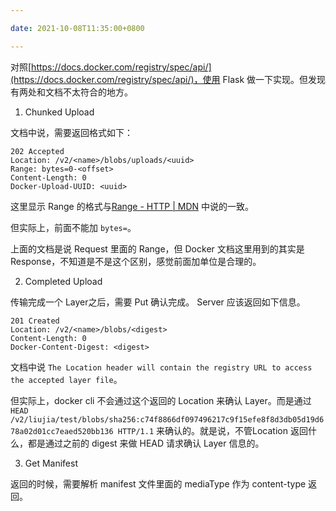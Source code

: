 ```yaml
---

date: 2021-10-08T11:35:00+0800

---
```


对照[https://docs.docker.com/registry/spec/api/](https://docs.docker.com/registry/spec/api/)，使用 Flask 做一下实现。但发现有两处和文档不太符合的地方。

1. Chunked Upload

文档中说，需要返回格式如下：

```
202 Accepted
Location: /v2/<name>/blobs/uploads/<uuid>
Range: bytes=0-<offset>
Content-Length: 0
Docker-Upload-UUID: <uuid>
```

这里显示 Range 的格式与[Range - HTTP | MDN](https://developer.mozilla.org/en-US/docs/Web/HTTP/Headers/Range) 中说的一致。

但实际上，前面不能加 `bytes=`。

上面的文档是说 Request 里面的 Range，但 Docker 文档这里用到的其实是 Response，不知道是不是这个区别，感觉前面加单位是合理的。

2. Completed Upload

传输完成一个 Layer之后，需要 Put 确认完成。 Server 应该返回如下信息。
```
201 Created
Location: /v2/<name>/blobs/<digest>
Content-Length: 0
Docker-Content-Digest: <digest>
```

文档中说 `The Location header will contain the registry URL to access the accepted layer file`。 

但实际上，docker cli 不会通过这个返回的 Location 来确认 Layer。而是通过 `HEAD /v2/liujia/test/blobs/sha256:c74f8866df097496217c9f15efe8f8d3db05d19d678a02d01cc7eaed520bb136 HTTP/1.1` 来确认的。就是说，不管Location 返回什么，都是通过之前的 digest 来做 HEAD 请求确认 Layer 信息的。

3. Get Manifest

返回的时候，需要解析 manifest 文件里面的 mediaType 作为 content-type 返回。
